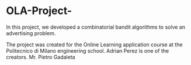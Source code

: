 # OLA-Project-
In this project, we developed a combinatorial bandit algorithms to solve an advertising problem.

The project was created for the Online Learning application course at the Politecnico di Milano engineering school.
Adrian Perez is one of the creators.
  Mr. Pietro Gadaleta
  
